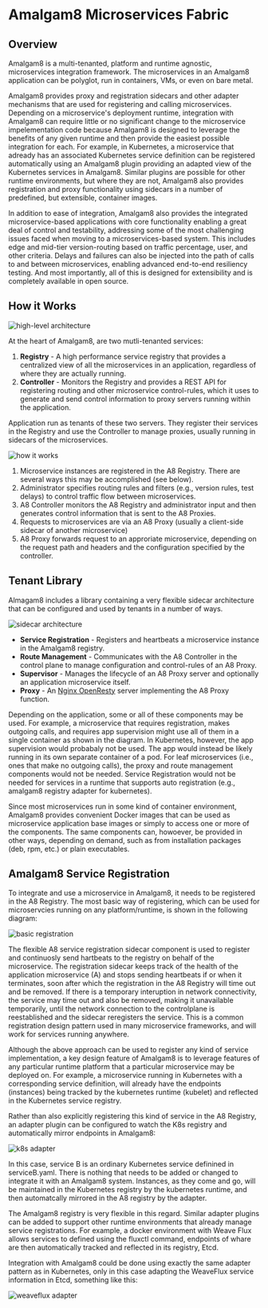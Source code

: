 # Amalgam8 Microservices Fabric

## Overview

Amalgam8 is a multi-tenanted, platform and runtime agnostic, microservices integration framework.
The microservices in an Amalgam8 application can be polyglot, run in containers, VMs, or even on bare metal.

Amalgam8 provides proxy and registration sidecars and other adapter mechanisms that are used for registering and calling
microservices. Depending on a microservice's deployment runtime, integration with Amalgam8 can require little or no significant change
to the microservice impelementation code because Amalgam8 is designed to leverage the benefits of any given runtime
and then provide the easiest possible integration for each. For example, in Kubernetes, a microservice that adready has an associated
Kubernetes service definition can be registered automatically using an Amalgam8 plugin providing
an adapted view of the Kubernetes services in Amalgam8. 
Similar plugins are possible for other runtime environments, but where they are not, Amalgam8 also provides registration
and proxy functionality using sidecars in a number of predefined, but extensible, container images.

In addition to ease of integration, Amalgam8 also provides the integrated microservice-based applications with core functionality
enabling a great deal of control and testability, addressing some of the most challenging issues faced when moving to
a microservices-based system. This includes edge and mid-tier version-routing based on traffic percentage, user, and other
criteria. Delays and failures can also be injected into the path of calls to and between microservices, enabling advanced
end-to-end resiliency testing. And most importantly, all of this is designed for extensibility and is completely available in open source.

## How it Works

![high-level architecture](https://github.com/amalgam8/amalgam8.github.io/blob/master/images/architecture.jpg)

At the heart of Amalgam8, are two mutli-tenanted services:

1. **Registry** - A high performance service registry that provides a centralized view of all the microservices in an application, regardless
   of where they are actually running.
2. **Controller** - Monitors the Registry and provides a REST API for registering routing and other microservice control-rules, which
   it uses to generate and send control information to proxy servers running within the application.

Application run as tenants of these two servers. They register their services in the Registry and use the Controller to manage proxies,
usually running in sidecars of the microservices.

![how it works](https://github.com/amalgam8/amalgam8.github.io/blob/master/images/how-it-works.jpg)

1. Microservice instances are registered in the A8 Registry. There are several ways this may be accomplished (see below).
2. Administrator specifies routing rules and filters (e.g., version rules, test delays) to control traffic flow between microservices.
3. A8 Controller monitors the A8 Registry and administrator input and then generates control information that is sent to the A8 Proxies.
4. Requests to microservices are via an A8 Proxy (usually a client-side sidecar of another microservice)
5. A8 Proxy forwards request to an approriate microservice, depending on the request path and headers and the configuration specified by the controller.

## Tenant Library

Almagam8 includes a library containing a very flexible sidecar architecture that can be configured and used by tenants in a number of ways.

![sidecar architecture](https://github.com/amalgam8/amalgam8.github.io/blob/master/images/sidecar.jpg)

* **Service Registration** - Registers and heartbeats a microservice instance in the Amalgam8 registry.
* **Route Management** - Communicates with the A8 Controller in the control plane to manage configuration and control-rules of an A8 Proxy.
* **Supervisor** - Manages the lifecycle of an A8 Proxy server and optionally an application microservice itself.
* **Proxy** - An [Nginx OpenResty](https://openresty.org/en/) server implementing the A8 Proxy function.

Depending on the application, some or all of these components may be used. 
For example, a microservice that requires registration, makes outgoing calls, and requires app supervision might use all of them
in a single container as shown in the diagram. In Kubernetes, however, the app supervision would probabaly not be used. The app would instead
be likely running in its own separate container of a pod. For leaf microservices (i.e., ones that make no outgoing calls), the proxy and
route management components would not be needed. Service Registration would not be needed for services in a runtime that 
supports auto registration (e.g., amalgam8 registry adapter for kubernetes).

Since most microservices run in some kind of container environment, Amalgam8 provides convenient Docker images that can be used
as microservice application base images or simply to access one or more of the components. 
The same components can, howoever, be
provided in other ways, depending on demand, such as from installation packages (deb, rpm, etc.) or plain executables.

## Amalgam8 Service Registration

To integrate and use a microservice in Amalgam8, it needs to be registered in the A8 Registry. 
The most basic way of registering, which can be used for microservcies running on any platform/runtime, is shown in the following diagram:

![basic registration](https://github.com/amalgam8/amalgam8.github.io/blob/master/images/basic-reg.jpg)

The flexible A8 service registration sidecar component is used to register and continuosly send hartbeats to the registry on
behalf of the microservice.
The registration sidecar keeps track of the health of the application microservice (A) and stops sending heartbeats if or when it terminates,
soon after which the registration in the A8 Registry will time out and be removed. 
If there is a temporary interuption in network connectivity, the service may time out and also be removed, making it unavailable temporarily,
until the network connection to the controlplane is reestablished and the sidecar reregisters the service.
This is a common registration design pattern used in many microservice frameworks, and will work for services running anywhere.

Although the above approach can be used to register any kind of service implementation,
a key design feature of Amalgam8 is to leverage features of any particular runtime platform that a particular microservice may be deployed on.
For example, a microservice running in Kubernetes with a corresponding service definition,
will already have the endpoints (instances) being tracked by the kubernetes runtime (kubelet)
and reflected in the Kubernetes service registry.

Rather than also explicitly registering this kind of service in the A8 Registry, an adapter plugin can be configured
to watch the K8s registry and automatically mirror endpoints in Amalgam8:

![k8s adapter](https://github.com/amalgam8/amalgam8.github.io/blob/master/images/k8s-adapter.jpg)

In this case, service B is an ordinary Kubernetes service definined in serviceB.yaml. There is nothing that needs to
be added or changed to integrate it with an Amalgam8 system. Instances, as they come and go, will be maintained in the Kubernetes
registry by the kubernetes runtime, and then automatcally mirrored in the A8 registry by the adapter.

The Amalgam8 registry is very flexible in this regard. Similar adapter plugins can be added to support other runtime environments
that already manage service registrations.
For example, a docker environment with Weave Flux allows services to defined using the fluxctl command, endpoints of whare are
then automatically tracked and reflected in its registry, Etcd.

Integration with Amalgam8 could be done using exactly the same adapter pattern as in Kubernetes, only in this case adapting
the WeaveFlux service information in Etcd, something like this:

![weaveflux adapter](https://github.com/amalgam8/amalgam8.github.io/blob/master/images/weaveflux-adapter.jpg)

